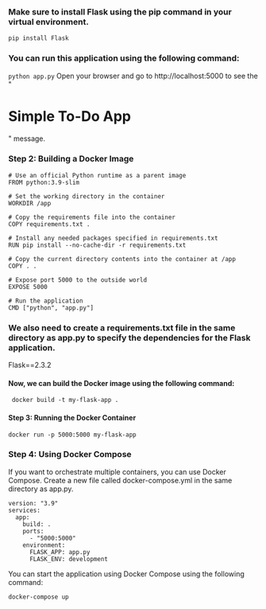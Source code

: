 ### Make sure to install Flask using the pip command in your virtual environment.
` pip install Flask `
### You can run this application using the following command:
` python app.py `
Open your browser and go to http://localhost:5000 to see the "<h1>Simple To-Do App</h1>" message.
### Step 2:  Building a Docker Image
```
# Use an official Python runtime as a parent image
FROM python:3.9-slim

# Set the working directory in the container
WORKDIR /app

# Copy the requirements file into the container
COPY requirements.txt .

# Install any needed packages specified in requirements.txt
RUN pip install --no-cache-dir -r requirements.txt

# Copy the current directory contents into the container at /app
COPY . .

# Expose port 5000 to the outside world
EXPOSE 5000

# Run the application
CMD ["python", "app.py"]

```

### We also need to create a requirements.txt file in the same directory as app.py to specify the dependencies for the Flask application. 
Flask==2.3.2

#### Now, we can build the Docker image using the following command: 
` docker build -t my-flask-app .`
#### Step 3: Running the Docker Container
` docker run -p 5000:5000 my-flask-app `
### Step 4: Using Docker Compose
If you want to orchestrate multiple containers, you can use Docker Compose. Create a new file called docker-compose.yml in the same directory as app.py.

```
version: "3.9"
services:
  app:
    build: .
    ports:
      - "5000:5000"
    environment:
      FLASK_APP: app.py
      FLASK_ENV: development 
```
You can start the application using Docker Compose using the following command:

`docker-compose up`
